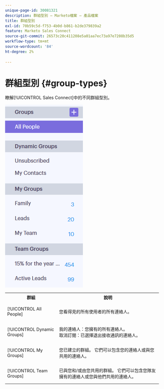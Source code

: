 ```yaml
---
unique-page-id: 30081321
description: 群組型別 — Marketo檔案 — 產品檔案
title: 群組型別
exl-id: 70b59c5d-f753-4b0d-b861-b2de379839a2
feature: Marketo Sales Connect
source-git-commit: 26573c20c411208e5a01aa7ec73a97e7208b35d5
workflow-type: tm+mt
source-wordcount: '84'
ht-degree: 2%

---
```


# 群組型別 {#group-types}

瞭解[!UICONTROL Sales Connect]中的不同群組型別。

![](assets/one-7.png)

<table>
 <colgroup>
  <col>
  <col>
 </colgroup>
 <tbody>
  <tr>
   <th>群組</th>
   <th>說明</th>
  </tr>
  <tr>
   <td><p>[!UICONTROL All People]</p></td>
   <td>您看得見的所有使用者的所有連絡人。</td>
  </tr>
  <tr>
   <td colspan="1"><p>[!UICONTROL Dynamic Groups]</p></td>
   <td colspan="1">我的連絡人：您擁有的所有連絡人。<br>取消訂閱：已選擇退出接收通訊的連絡人。</td>
  </tr>
  <tr>
   <td><p>[!UICONTROL My Groups]</p></td>
   <td>您已建立的群組。 它們可以包含您的連絡人或與您共用的連絡人。</td>
  </tr>
  <tr>
   <td><p>[!UICONTROL Team Groups]</p></td>
   <td>已與您和/或由您共用的群組。 它們可以包含您隊友擁有的連絡人或您與他們共用的連絡人。</td>
  </tr>
 </tbody>
</table>
